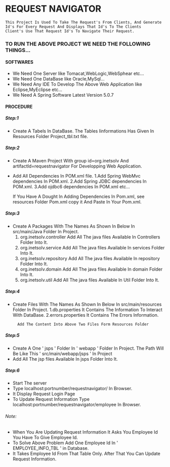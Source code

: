 # REQUEST NAVIGATOR

    This Project Is Used To Take The Request's From Clients, And Generate Id's For Every Request And Displays That Id's To The Clients
    Client's Use That Request Id's To Navigate Their Request.

### TO RUN THE ABOVE PROJECT WE NEED THE FOLLOWING THINGS...

#### SOFTWARES

* We Need  One Server like Tomacat,WebLogic,WebSphear etc...
* We Need  One DataBase like Oracle,MySql...
* We Need Any IDE To Develop The Above Web Application like Eclipse,MyEclipse etc...
* We Need A Spring Software Latest Version 5.0.7

#### PROCEDURE

##### Step:1
* Create A Tabels In DataBase. The Tables Iinformations Has Given In Resources Folder Project_tbl.txt file.

##### Step:2
* Create A Maven Project With group id=org.inetsolv And artifactId=requestnavigator For Developping Web Application.
* Add All Dependencies In POM.xml file.
    1.Add Spring WebMvc dependencies In POM.xml.
    2.Add Spring JDBC dependencies In POM.xml.
    3.Add ojdbc6 dependencies In POM.xml etc... 
    
    If You Have A Dought In Adding Dependencies In Pom.xml, see resources Folder Pom.xml copy it And Paste In Your Pom.xml.

##### Step:3
* Create A Packages With The Names As Shown In Below In src/main/Java Folder In Project.
    1. org.inetsolv.controller
         Add All The java files Available In Controllers Folder Into It.
    2. org.inetsolv.service
         Add All The java files Available In services Folder Into It.
    3. org.inetsolv.repository
         Add All The java files Available In repository Folder Into It.
    4. org.inetsolv.domain
         Add All The java files Available In domain Folder Into It.
    5. org.inetsolv.util
         Add All The java files Available In Util Folder Into It.
    
##### Step:4
* Create Files With The Names As Shown In Below In src/main/resources Folder In Project.
    1.db.properties
        It Contains The Information To Interact With DataBase.
    2.errors.properties
        It Contains The Errors Information.
        
        Add The Content Into Above Two Files Form Resources Folder
        
##### Step:5
* Create A One ' jsps ' Folder In ' webapp ' Folder In Project.
    The Path Will Be Like This  ' src/main/webapp/jsps ' In Project
*  Add All The jsp files Available In jsps Folder Into It.

##### Step:6
* Start The server
* Type localhost:portnumber/requestnavigator/ In Browser.
* It Display Request Login Page
* To Update Request Information Type localhost:portnumber/requestnavigator/employee In Browser.
###### Note:
* When You Are Updating Request Information It Asks You Employee Id You Have To Give Employee Id.
* To Solve Above Problem Add One Employee Id In ' EMPLOYEE_INFO_TBL ' in Database.
* It Takes Employee Id From That Table Only. After That You Can Update Request Information.
 
         
         
         
         
         
         
         
         
         
         
         
         
         
         
